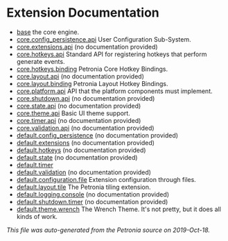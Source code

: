 # Extension Documentation

* [base](base.md) the core engine.
* [core.config_persistence.api](core.config_persistence.api.md) User Configuration Sub-System.
* [core.extensions.api](core.extensions.api.md) (no documentation provided)
* [core.hotkeys.api](core.hotkeys.api.md) Standard API for registering hotkeys that perform generate events.
* [core.hotkeys.binding](core.hotkeys.binding.md) Petronia Core Hotkey Bindings.
* [core.layout.api](core.layout.api.md) (no documentation provided)
* [core.layout.binding](core.layout.binding.md) Petronia Layout Hotkey Bindings.
* [core.platform.api](core.platform.api.md) API that the platform components must implement.
* [core.shutdown.api](core.shutdown.api.md) (no documentation provided)
* [core.state.api](core.state.api.md) (no documentation provided)
* [core.theme.api](core.theme.api.md) Basic UI theme support.
* [core.timer.api](core.timer.api.md) (no documentation provided)
* [core.validation.api](core.validation.api.md) (no documentation provided)
* [default.config_persistence](default.config_persistence.md) (no documentation provided)
* [default.extensions](default.extensions.md) (no documentation provided)
* [default.hotkeys](default.hotkeys.md) (no documentation provided)
* [default.state](default.state.md) (no documentation provided)
* [default.timer](default.timer.md) 
* [default.validation](default.validation.md) (no documentation provided)
* [default.configuration.file](default.configuration.file.md) Extension configuration through files.
* [default.layout.tile](default.layout.tile.md) The Petronia tiling extension.
* [default.logging.console](default.logging.console.md) (no documentation provided)
* [default.shutdown.timer](default.shutdown.timer.md) (no documentation provided)
* [default.theme.wrench](default.theme.wrench.md) The Wrench Theme.  It's not pretty, but it does all kinds of work.




*This file was auto-generated from the Petronia source on 2019-Oct-18.*
